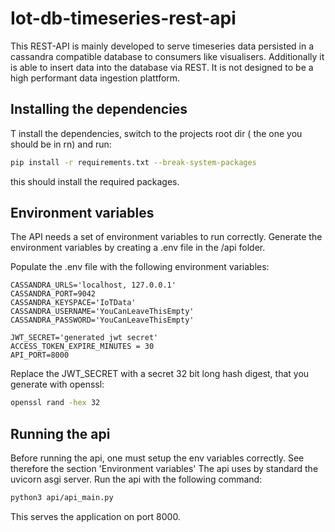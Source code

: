 # Iot-db-timeseries-rest-api

This REST-API is mainly developed to serve timeseries data persisted in a cassandra compatible database to consumers like visualisers. Additionally it is able to insert data into the database via REST. It is not designed to be a high performant data ingestion plattform.
## Installing the dependencies

T install the dependencies, switch to the projects root dir ( the one you should be in rn) and run:
```sh
pip install -r requirements.txt --break-system-packages
```
this should install the required packages.

## Environment variables
The API needs a set of environment variables to run correctly.
Generate the environment variables by creating a .env file in the /api folder.

Populate the .env file with the following environment variables:
```.env
CASSANDRA_URLS='localhost, 127.0.0.1'
CASSANDRA_PORT=9042
CASSANDRA_KEYSPACE='IoTData'
CASSANDRA_USERNAME='YouCanLeaveThisEmpty'
CASSANDRA_PASSWORD='YouCanLeaveThisEmpty'

JWT_SECRET='generated jwt secret'
ACCESS_TOKEN_EXPIRE_MINUTES = 30
API_PORT=8000
```
Replace the JWT_SECRET with a secret 32 bit long hash digest, that you generate with openssl:

```sh
openssl rand -hex 32
```
## Running the api
Before running the api, one must setup the env variables correctly. 
See therefore the section 'Environment variables'
The api uses by standard the uvicorn asgi server.
Run the api with the following command:
```sh
python3 api/api_main.py
```
This serves the application on port 8000.